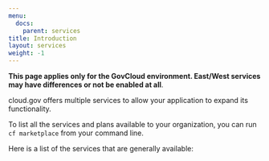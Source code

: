 ```yaml
---
menu:
  docs:
    parent: services
title: Introduction
layout: services
weight: -1
---
```


**This page applies only for the GovCloud environment. East/West services may have differences or not be enabled at all**.

cloud.gov offers multiple services to allow your application to expand its functionality.

To list all the services and plans available to your organization, you can run `cf marketplace` from your command line.

Here is a list of the services that are generally available:
